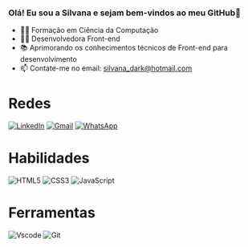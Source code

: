 ### Olá! Eu sou a Silvana e sejam bem-vindos ao meu GitHub👋

- 👩‍💻 Formação em Ciência da Computação
- 👩‍💻 Desenvolvedora Front-end
- 📚 Aprimorando os conhecimentos técnicos de Front-end para desenvolvimento
- 📫 Contate-me no email: silvana_dark@hotmail.com

# Redes

[![LinkedIn](https://img.shields.io/badge/LinkedIn-0077B5?style=for-the-badge&logo=linkedin&logoColor=white)](https://www.linkedin.com/in/silvana-vaz-osorio/)
[![Gmail](https://img.shields.io/badge/Gmail-333333?style=for-the-badge&logo=gmail&logoColor=red)](mailto:svazosorio@gmail.com)
[![WhatsApp](https://img.shields.io/badge/WhatsApp-25D366?style=for-the-badge&logo=whatsapp&logoColor=white)](https://wa.me/55+11+982574607)



# Habilidades

![HTML5](https://img.shields.io/badge/HTML5-E34F26?style=for-the-badge&logo=html5&logoColor=white)
![CSS3](https://img.shields.io/badge/CSS3-1572B6?style=for-the-badge&logo=css3&logoColor=white)
![JavaScript](https://img.shields.io/badge/JavaScript-F7DF1E?style=for-the-badge&logo=javascript&logoColor=black)

# Ferramentas 

![Vscode](https://img.shields.io/badge/Vscode-007ACC?style=for-the-badge&logo=visual-studio-code&logoColor=white)
![Git](https://img.shields.io/badge/GIT-E44C30?style=for-the-badge&logo=git&logoColor=white)


